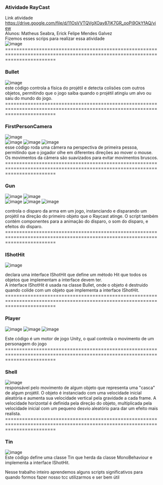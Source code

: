 ### Atividade RayCast
  Link atividade https://drive.google.com/file/d/11OsVVTQVgXOay87jK7GR_ooPj9OkYfAQ/view<br>
  Alunos: Matheus Seabra, Erick Felipe Mendes Galvez<br>
  Fizemos esses  scrips para realizar essa atividade<br>
  ![image](https://github.com/MatheusSeabra/rayquest/assets/101134295/e2336948-d629-42e3-a3a7-69b198059c9b)<br>
==============================================================================================================================<br>
  ### Bullet<br>
  ![image](https://github.com/MatheusSeabra/rayquest/assets/101134295/0e9f2e5c-ca09-400b-b8db-4d810a9a347f)<BR>
este código controla a física do projétil e detecta colisões com outros objetos, permitindo que o jogo saiba quando o projétil atingiu um alvo ou saiu do mundo do jogo.<br>
==============================================================================================================================<br>
### FirstPersonCamera<br>
![image](https://github.com/MatheusSeabra/rayquest/assets/101134295/e02c151c-a0bc-4f61-b0b5-9a94ce44092f)<br>
![image](https://github.com/MatheusSeabra/rayquest/assets/101134295/024e9ab6-c9ea-4069-a53c-bd5f6c8ae5c9)
![image](https://github.com/MatheusSeabra/rayquest/assets/101134295/29324553-d767-41af-a2fb-b0cd80f6fe1d)
![image](https://github.com/MatheusSeabra/rayquest/assets/101134295/ad587006-5054-47fc-a0c9-9b72a99db35f)<br>
esse código roda uma câmera na perspectiva de primeira pessoa, permitindo que o jogador olhe em diferentes direções ao mover o mouse. Os movimentos da câmera são suavizados para evitar movimentos bruscos.<br>
==============================================================================================================================<br>
### Gun<br>
![image](https://github.com/MatheusSeabra/rayquest/assets/101134295/515ad52c-4078-40da-8d40-a1b07b892d9c)
![image](https://github.com/MatheusSeabra/rayquest/assets/101134295/48673b42-86a8-478e-bdda-640de46b4371)<br>
![image](https://github.com/MatheusSeabra/rayquest/assets/101134295/1176163f-c479-4929-a00c-07f44a9e2fb0)
![image](https://github.com/MatheusSeabra/rayquest/assets/101134295/a6c3f953-c076-4407-946f-edd0df3eccf0)
![image](https://github.com/MatheusSeabra/rayquest/assets/101134295/d2cd107b-858d-4e4e-a7ea-1503b9d98489)<br>

controla o disparo da arma em um jogo, instanciando e disparando um projétil na direção do primeiro objeto que o Raycast atinge. O script também contém componentes para a animação do disparo, o som do disparo, e efeitos do disparo.<br>
==============================================================================================================================<br>
### IShotHit<br>
![image](https://github.com/MatheusSeabra/rayquest/assets/101134295/0b11e6fc-ff11-4d1a-ba25-11acd6985f42)<br>

declara uma interface IShotHit que define um método Hit que todos os objetos que implementam a interface devem ter.<br>
A interface IShotHit é usada na classe Bullet, onde o objeto é destruído quando colide com um objeto que implementa a interface IShotHit.<br>
==============================================================================================================================<br>
### Player<br>
![image](https://github.com/MatheusSeabra/rayquest/assets/101134295/c8dd5a28-4e00-4aa3-9866-7a15804e77ef)
![image](https://github.com/MatheusSeabra/rayquest/assets/101134295/c4cfc933-93b9-4c7b-8af4-e6f5fdac1086)
![image](https://github.com/MatheusSeabra/rayquest/assets/101134295/d7c8b4f4-39e8-45a2-af73-80086f998c2c)<br>

Este código é um motor de jogo Unity, o qual controla o movimento de um personagem do jogo<br>
==============================================================================================================================<br>
### Shell<br>
![image](https://github.com/MatheusSeabra/rayquest/assets/101134295/1373ac11-0950-49d9-aebd-abecc1ff0816)<br>
responsável pelo movimento de algum objeto que representa uma "casca" de algum projétil. O objeto é instanciado com uma velocidade inicial aleatória e aumenta sua velocidade vertical pela gravidade a cada frame. A velocidade horizontal é definida pela direção do objeto, multiplicada pela velocidade inicial com um pequeno desvio aleatório para dar um efeito mais realista.<br>
==============================================================================================================================<br>
### Tin<br>
![image](https://github.com/MatheusSeabra/rayquest/assets/101134295/f1bacbcd-7d5d-4b39-9f4e-716493ea519e)<br>
Este código define uma classe Tin que herda da classe MonoBehaviour e implementa a interface IShotHit.<br>

Nesse trabalho inteiro aprendemos alguns scripts significativos para quando formos fazer nosso tcc utilizarmos e ser bem útil

